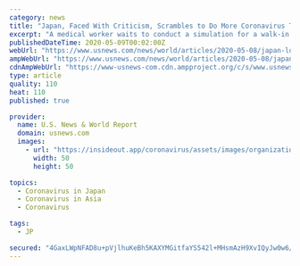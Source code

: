 ```yaml
---
category: news
title: "Japan, Faced With Criticism, Scrambles to Do More Coronavirus Testing"
excerpt: "A medical worker waits to conduct a simulation for a walk-in style polymerase chain reaction (PCR) test for the coronavirus disease (COVID-19), at a makeshift facility in Yokosuka, south of Tokyo, Japan,"
publishedDateTime: 2020-05-09T00:02:00Z
webUrl: "https://www.usnews.com/news/world/articles/2020-05-08/japan-lowers-bar-to-coronavirus-testing-drops-temperature-guideline"
ampWebUrl: "https://www.usnews.com/news/world/articles/2020-05-08/japan-lowers-bar-to-coronavirus-testing-drops-temperature-guideline?context=amp"
cdnAmpWebUrl: "https://www-usnews-com.cdn.ampproject.org/c/s/www.usnews.com/news/world/articles/2020-05-08/japan-lowers-bar-to-coronavirus-testing-drops-temperature-guideline?context=amp"
type: article
quality: 110
heat: 110
published: true

provider:
  name: U.S. News & World Report
  domain: usnews.com
  images:
    - url: "https://insideout.app/coronavirus/assets/images/organizations/usnews.com-50x50.jpg"
      width: 50
      height: 50

topics:
  - Coronavirus in Japan
  - Coronavirus in Asia
  - Coronavirus

tags:
  - JP

secured: "4GaxLWpNFAD8u+pVjlhuKeBh5KAXYMGitfaYS542l+MHsmAzH9XvIQyJw0w6/YJrcFjbwNY48ZnMnqvocXK0wW5fTUWC5arp3lVNQwgMAN3M4u4FPXaGp9SRhKRZ4olUcsAMB3ifh3Sqd+POuWVnFJao8lMgH/eRZ+DLvNXQDXKzjfXnY4l1wa/aEGUynY8fDRmB29UbZl19dy7XHPvbZgU1llit9hRK7vaVLkVSMaBhCn5XIpqxidwN5fixBto+OxBzDM2Z+///8/uAO7hJkz5z2QHcPraz+o5+TkfrC9/LI1tXzLjmgvNI6Cx47tpghokNI2lI0jGi+/MKcuN3ZORGIj1uSs6CVJevKNULdVYJ9sTzpi5TGVUP528ocrYvy1BEp2hDWRlfX9n5bFo9JUISn64ycfQgrVRbB7mlKflPBzS3fkeocLPG8eT+G3BM+l7NqQr8no8iTRfbw6SdBtv3V6AjG0jbd50beCgoeHw=;YMxbV63D/pqbxStlup2EXw=="
---
```



